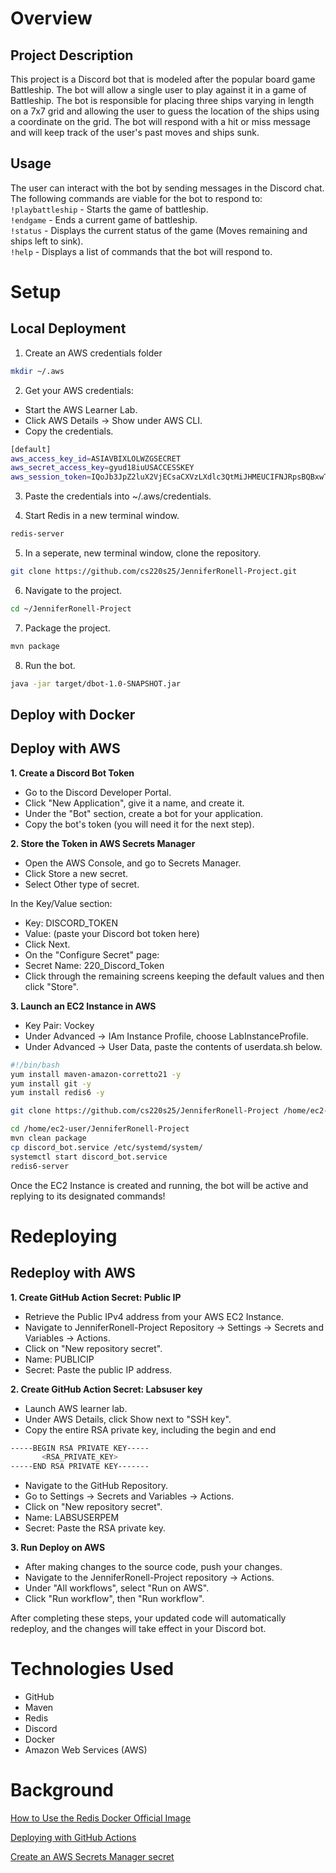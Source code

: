 
# Overview
## Project Description

This project is a Discord bot that is modeled after the popular board game Battleship. The bot will allow a single
 user to play against it in a game of Battleship. The bot is responsible for placing three ships varying in length
 on a 7x7 grid and allowing the user to guess the location of the ships using a coordinate on the grid. The bot will
 respond with a hit or miss message and will keep track of the user's past moves and ships sunk.

## Usage

The user can interact with the bot by sending messages in the Discord chat.
The following commands are viable for the bot to respond to:<br>
`!playbattleship` - Starts the game of battleship. <br>
`!endgame` - Ends a current game of battleship. <br>
`!status` -  Displays the current status of the game (Moves remaining and ships left to sink). <br>
`!help`  -  Displays a list of commands that the bot will respond to. <br>


# Setup

## Local Deployment


1. Create an AWS credentials folder
```bash
mkdir ~/.aws
```
2. Get your AWS credentials:
* Start the AWS Learner Lab.
* Click AWS Details → Show under AWS CLI.
* Copy the credentials.

```bash
[default]
aws_access_key_id=ASIAVBIXLOLWZGSECRET
aws_secret_access_key=gyud18iuUSACCESSKEY
aws_session_token=IQoJb3JpZ2luX2VjECsaCXVzLXdlc3QtMiJHMEUCIFNJRpsBQBxwT+nRg1vX7xAFN7zSmvU/OvW9kbS9M1lFAiEAt3PQREALLY_LONG_TOKEN
```
3. Paste the credentials into ~/.aws/credentials.

4. Start Redis in a new terminal window.
```bash
redis-server
```

5. In a seperate, new terminal window, clone the repository.
```bash
git clone https://github.com/cs220s25/JenniferRonell-Project.git
```

6. Navigate to the project.
```bash
cd ~/JenniferRonell-Project
```

7. Package the project.
```bash
mvn package
```

8. Run the bot.
```bash
java -jar target/dbot-1.0-SNAPSHOT.jar
```

## Deploy with Docker


## Deploy with AWS

<b>1. Create a Discord Bot Token</b>
* Go to the Discord Developer Portal.
* Click "New Application", give it a name, and create it.
* Under the "Bot" section, create a bot for your application.
* Copy the bot's token (you will need it for the next step).


<b>2. Store the Token in AWS Secrets Manager</b>
* Open the AWS Console, and go to Secrets Manager.
* Click Store a new secret.
* Select Other type of secret.

 In the Key/Value section:

* Key: DISCORD_TOKEN
* Value: (paste your Discord bot token here)
* Click Next.
* On the "Configure Secret" page:
* Secret Name: 220_Discord_Token
* Click through the remaining screens keeping the default values and then click "Store".

<b>3. Launch an EC2 Instance in AWS</b>
* Key Pair: Vockey
* Under Advanced → IAm Instance Profile, choose LabInstanceProfile.
* Under Advanced → User Data, paste the contents of userdata.sh below.
```bash
#!/bin/bash
yum install maven-amazon-corretto21 -y
yum install git -y
yum install redis6 -y

git clone https://github.com/cs220s25/JenniferRonell-Project /home/ec2-user/JenniferRonell-Project

cd /home/ec2-user/JenniferRonell-Project
mvn clean package
cp discord_bot.service /etc/systemd/system/
systemctl start discord_bot.service
redis6-server
```
Once the EC2 Instance is created and running, the bot will be active and replying to its designated commands!

# Redeploying

## Redeploy with AWS

<b>1. Create GitHub Action Secret: Public IP</b>
* Retrieve the Public IPv4 address from your AWS EC2 Instance.
* Navigate to JenniferRonell-Project Repository → Settings → Secrets and Variables → Actions.
* Click on "New repository secret".
* Name: PUBLICIP
* Secret: Paste the public IP address.

<b>2. Create GitHub Action Secret: Labsuser key</b>
* Launch AWS learner lab.
* Under AWS Details, click Show next to "SSH key".
* Copy the entire RSA private key, including the begin and end
```bash
-----BEGIN RSA PRIVATE KEY-----
       <RSA_PRIVATE_KEY>
-----END RSA PRIVATE KEY-------
``` 
* Navigate to the GitHub Repository.
* Go to Settings → Secrets and Variables → Actions.
* Click on "New repository secret".
* Name: LABSUSERPEM
* Secret: Paste the RSA private key.

<b>3. Run Deploy on AWS</b>
* After making changes to the source code, push your changes.
* Navigate to the JenniferRonell-Project repository → Actions.
* Under "All workflows", select "Run on AWS".
* Click "Run workflow", then "Run workflow".

After completing these steps, your updated code will automatically redeploy, and the changes will take effect in your Discord bot.

# Technologies Used
* GitHub
* Maven
* Redis
* Discord
* Docker
* Amazon Web Services (AWS)

# Background

[How to Use the Redis Docker Official Image](https://www.docker.com/blog/how-to-use-the-redis-docker-official-image/)

[Deploying with GitHub Actions](https://docs.github.com/en/actions/use-cases-and-examples/deploying/deploying-with-github-actions)

[Create an AWS Secrets Manager secret](https://docs.aws.amazon.com/secretsmanager/latest/userguide/create_secret.html)


